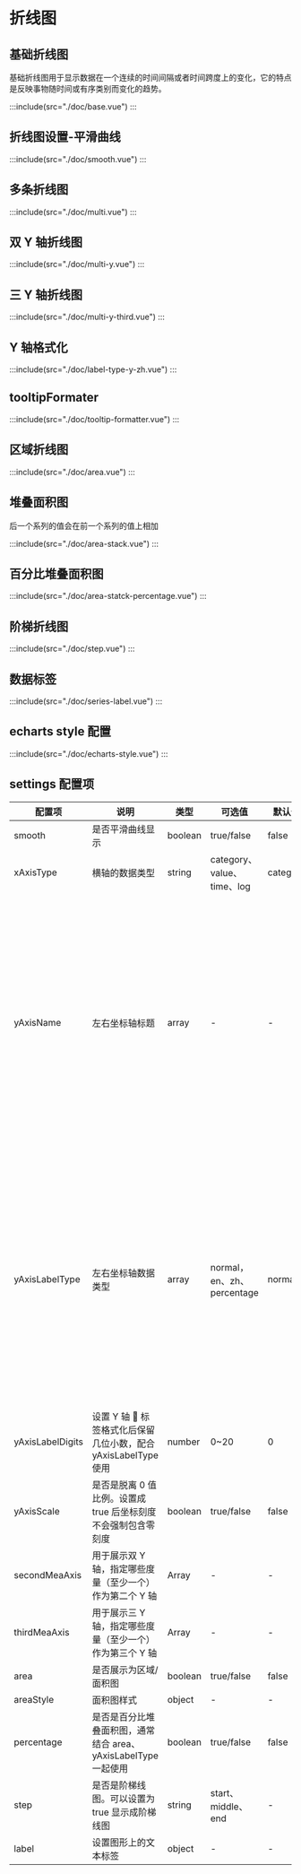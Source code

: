# 折线图

## 基础折线图

基础折线图用于显示数据在一个连续的时间间隔或者时间跨度上的变化，它的特点是反映事物随时间或有序类别而变化的趋势。

:::include(src="./doc/base.vue")
:::

## 折线图设置-平滑曲线

:::include(src="./doc/smooth.vue")
:::

## 多条折线图

:::include(src="./doc/multi.vue")
:::

## 双 Y 轴折线图

:::include(src="./doc/multi-y.vue")
:::

## 三 Y 轴折线图

:::include(src="./doc/multi-y-third.vue")
:::

## Y 轴格式化

:::include(src="./doc/label-type-y-zh.vue")
:::

## tooltipFormater

:::include(src="./doc/tooltip-formatter.vue")
:::

## 区域折线图

:::include(src="./doc/area.vue")
:::

## 堆叠面积图

后一个系列的值会在前一个系列的值上相加

:::include(src="./doc/area-stack.vue")
:::

## 百分比堆叠面积图

:::include(src="./doc/area-statck-percentage.vue")
:::

## 阶梯折线图

:::include(src="./doc/step.vue")
:::

## 数据标签

:::include(src="./doc/series-label.vue")
:::

## echarts style 配置

:::include(src="./doc/echarts-style.vue")
:::

## settings 配置项

| 配置项           | 说明                                                           | 类型    | 可选值                     | 默认值   | 用法                                                                        | 其他                                                                  |
| ---------------- | -------------------------------------------------------------- | ------- | -------------------------- | -------- | --------------------------------------------------------------------------- | --------------------------------------------------------------------- |
| smooth           | 是否平滑曲线显示                                               | boolean | true/false                 | false    | 参见[文档](https://echarts.apache.org/zh/option.html#xAxis.type)            | -                                                                     |
| xAxisType        | 横轴的数据类型                                                 | string  | category、value、time、log | category | 参见[文档](https://echarts.apache.org/zh/option.html#xAxis.type)            | -                                                                     |
| yAxisName        | 左右坐标轴标题                                                 | array   | -                          | -        | 参见[文档](https://echarts.apache.org/zh/option.html#yAxis.name)            | 依次表示左边第一个轴、右边第一个轴、右边第二个轴的名称 最多支持 3Y 轴 |
| yAxisLabelType   | 左右坐标轴数据类型                                             | array   | normal，en、zh、percentage | normal   | normal 千分位、en 英文数字规则、zh 中文数字规则、percentage  百分比         | 依次表示左边第一个轴、右边第一个轴、右边第二个轴的名称 最多支持 3Y 轴 |
| yAxisLabelDigits | 设置 Y 轴  标签格式化后保留几位小数，配合 yAxisLabelType 使用  | number  | 0~20                       | 0        | -                                                                           | -                                                                     |
| yAxisScale       | 是否是脱离 0 值比例。设置成 true 后坐标刻度不会强制包含零刻度  | boolean | true/false                 | false    | 参见[文档](https://echarts.apache.org/zh/option.html#yAxis.scale)           | -                                                                     |
| secondMeaAxis    | 用于展示双 Y 轴，指定哪些度量（至少一个）作为第二个 Y 轴       | Array   | -                          | -        | -                                                                           | -                                                                     |
| thirdMeaAxis     | 用于展示三 Y 轴，指定哪些度量（至少一个）作为第三个 Y 轴       | Array   | -                          | -        | -                                                                           | -                                                                     |
| area             | 是否展示为区域/面积图                                          | boolean | true/false                 | false    | -                                                                           | -                                                                     |
| areaStyle        | 面积图样式                                                     | object  | -                          | -        | 参见[文档](https://echarts.apache.org/zh/option.html#series-line.areaStyle) | -                                                                     |
| percentage       | 是否是百分比堆叠面积图，通常结合 area、yAxisLabelType 一起使用 | boolean | true/false                 | false    | -                                                                           | -                                                                     |
| step             | 是否是阶梯线图。可以设置为 true 显示成阶梯线图                 | string  | start、middle、end         | -        | 参见[文档](https://echarts.apache.org/zh/option.html#series-line.step)      | -                                                                     | - |
| label            | 设置图形上的文本标签                                           | object  | -                          | -        | 参见[文档](https://echarts.apache.org/zh/option.html#series-line.label)     | -                                                                     | - |
